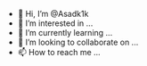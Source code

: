 - 👋 Hi, I’m @Asadk1k
- 👀 I’m interested in ...
- 🌱 I’m currently learning ...
- 💞️ I’m looking to collaborate on ...
- 📫 How to reach me ...

<!---
Asadk1k/Asadk1k is a ✨ special ✨ repository because its `README.md` (this file) appears on your GitHub profile.
You can click the Preview link to take a look at your changes.
--->
